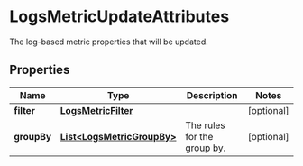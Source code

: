 

# LogsMetricUpdateAttributes

The log-based metric properties that will be updated.

## Properties

Name | Type | Description | Notes
------------ | ------------- | ------------- | -------------
**filter** | [**LogsMetricFilter**](LogsMetricFilter.md) |  |  [optional]
**groupBy** | [**List&lt;LogsMetricGroupBy&gt;**](LogsMetricGroupBy.md) | The rules for the group by. |  [optional]



